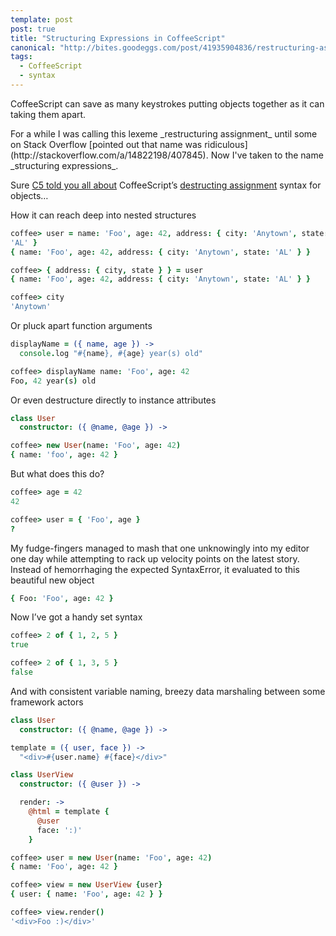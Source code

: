 ```yaml
---
template: post
post: true
title: "Structuring Expressions in CoffeeScript"
canonical: "http://bites.goodeggs.com/post/41935904836/restructuring-assignment-in-coffeescript"
tags:
  - CoffeeScript
  - syntax
---
```


CoffeeScript can save as many keystrokes putting objects together as it can taking them apart.

<p class="update">
  For a while I was calling this lexeme _restructuring assignment_ until some on Stack Overflow [pointed out that name was ridiculous](http://stackoverflow.com/a/14822198/407845).  Now I've taken to the name _structuring expressions_.
</p>

<!-- more -->

Sure [C5 told you all about](http://blog.carbonfive.com/2011/09/28/destructuring-assignment-in-coffeescript/) CoffeeScript’s [destructing assignment](http://coffeescript.org/#destructuring) syntax for objects…

How it can reach deep into nested structures

``` coffeescript
coffee> user = name: 'Foo', age: 42, address: { city: 'Anytown', state:
'AL' }
{ name: 'Foo', age: 42, address: { city: 'Anytown', state: 'AL' } }

coffee> { address: { city, state } } = user
{ name: 'Foo', age: 42, address: { city: 'Anytown', state: 'AL' } }

coffee> city
'Anytown'
```

Or pluck apart function arguments

``` coffeescript
displayName = ({ name, age }) ->
  console.log "#{name}, #{age} year(s) old"

coffee> displayName name: 'Foo', age: 42
Foo, 42 year(s) old
```

Or even destructure directly to instance attributes

``` coffeescript
class User
  constructor: ({ @name, @age }) ->

coffee> new User(name: 'Foo', age: 42)
{ name: 'foo', age: 42 }
```

But what does this do?

``` coffeescript
coffee> age = 42
42

coffee> user = { 'Foo', age }
?
```

My fudge-fingers managed to mash that one unknowingly into my editor one day while attempting to rack up velocity points on the latest story. Instead of hemorrhaging the expected SyntaxError, it evaluated to this beautiful new object

``` coffeescript
{ Foo: 'Foo', age: 42 }
```

Now I’ve got a handy set syntax

``` coffeescript
coffee> 2 of { 1, 2, 5 }
true

coffee> 2 of { 1, 3, 5 }
false
```

And with consistent variable naming, breezy data marshaling between some framework actors

``` coffeescript
class User
  constructor: ({ @name, @age }) ->

template = ({ user, face }) ->
  "<div>#{user.name} #{face}</div>"

class UserView
  constructor: ({ @user }) ->

  render: ->
    @html = template {
      @user
      face: ':)'
    }

coffee> user = new User(name: 'Foo', age: 42)
{ name: 'Foo', age: 42 }

coffee> view = new UserView {user}
{ user: { name: 'Foo', age: 42 } }

coffee> view.render()
'<div>Foo :)</div>'
```
